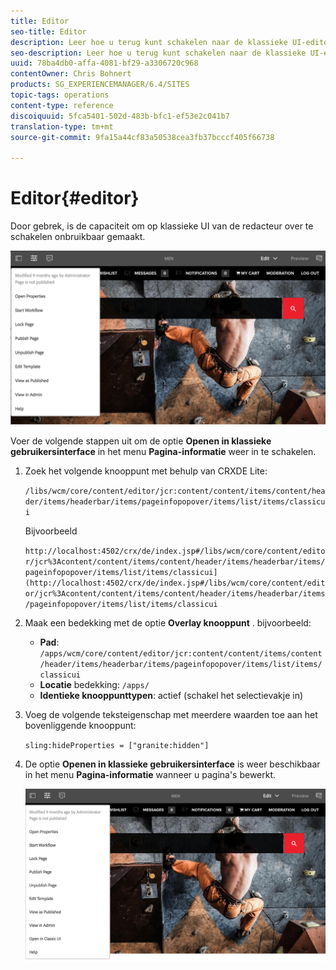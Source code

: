 ```yaml
---
title: Editor
seo-title: Editor
description: Leer hoe u terug kunt schakelen naar de klassieke UI-editor.
seo-description: Leer hoe u terug kunt schakelen naar de klassieke UI-editor.
uuid: 78ba4db0-affa-4081-bf29-a3306720c968
contentOwner: Chris Bohnert
products: SG_EXPERIENCEMANAGER/6.4/SITES
topic-tags: operations
content-type: reference
discoiquuid: 5fca5401-502d-483b-bfc1-ef53e2c041b7
translation-type: tm+mt
source-git-commit: 9fa15a44cf83a50538cea3fb37bcccf405f66738

---
```



# Editor{#editor}

Door gebrek, is de capaciteit om op klassieke UI van de redacteur over te schakelen onbruikbaar gemaakt.

![chlimage_1-9](assets/chlimage_1-9.png)

Voer de volgende stappen uit om de optie **Openen in klassieke gebruikersinterface** in het menu **Pagina-informatie** weer in te schakelen.

1. Zoek het volgende knooppunt met behulp van CRXDE Lite:

   `/libs/wcm/core/content/editor/jcr:content/content/items/content/header/items/headerbar/items/pageinfopopover/items/list/items/classicui`

   Bijvoorbeeld

   `http://localhost:4502/crx/de/index.jsp#/libs/wcm/core/content/editor/jcr%3Acontent/content/items/content/header/items/headerbar/items/pageinfopopover/items/list/items/classicui](http://localhost:4502/crx/de/index.jsp#/libs/wcm/core/content/editor/jcr%3Acontent/content/items/content/header/items/headerbar/items/pageinfopopover/items/list/items/classicui`

1. Maak een bedekking met de optie **Overlay knooppunt** . bijvoorbeeld:

   * **Pad**: `/apps/wcm/core/content/editor/jcr:content/content/items/content/header/items/headerbar/items/pageinfopopover/items/list/items/classicui`
   * **Locatie** bedekking: `/apps/`
   * **Identieke knooppunttypen**: actief (schakel het selectievakje in)

1. Voeg de volgende teksteigenschap met meerdere waarden toe aan het bovenliggende knooppunt:

   `sling:hideProperties = ["granite:hidden"]`

1. De optie **Openen in klassieke gebruikersinterface** is weer beschikbaar in het menu **Pagina-informatie** wanneer u pagina&#39;s bewerkt.

   ![chlimage_1-10](assets/chlimage_1-10.png)

